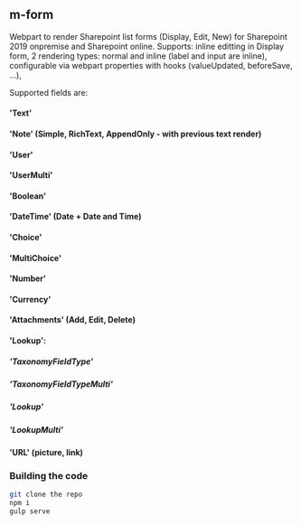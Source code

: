 ## m-form

Webpart to render Sharepoint list forms (Display, Edit, New) for Sharepoint 2019 onpremise and Sharepoint online.
Supports:
inline editting in Display form,
2 rendering types: normal and inline (label and input are inline),
configurable via webpart properties with hooks (valueUpdated, beforeSave, ...),

Supported fields are:
#### 'Text'
####  'Note' (Simple, RichText, AppendOnly - with previous text render)
#### 'User'
#### 'UserMulti'
#### 'Boolean'
#### 'DateTime' (Date + Date and Time)
#### 'Choice'
#### 'MultiChoice'
#### 'Number'
#### 'Currency'
#### 'Attachments' (Add, Edit, Delete)
#### 'Lookup':
#####    'TaxonomyFieldType'
#####    'TaxonomyFieldTypeMulti'
#####    'Lookup'
#####    'LookupMulti'
#### 'URL' (picture, link)

### Building the code

```bash
git clone the repo
npm i
gulp serve
```
